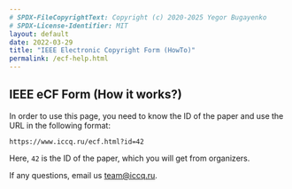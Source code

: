 ```yaml
---
# SPDX-FileCopyrightText: Copyright (c) 2020-2025 Yegor Bugayenko
# SPDX-License-Identifier: MIT
layout: default
date: 2022-03-29
title: "IEEE Electronic Copyright Form (HowTo)"
permalink: /ecf-help.html
---
```


## IEEE eCF Form (How it works?)

In order to use this page, you need to know the ID of the paper
and use the URL in the following format:

```
https://www.iccq.ru/ecf.html?id=42
```

Here, `42` is the ID of the paper, which you will get from organizers.

If any questions, email us [team@iccq.ru](mailto:team@iccq.ru).
